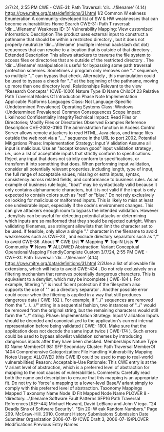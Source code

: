 3/7/24, 2:55 PM CWE - CWE-31: Path Traversal: 'dir\..\..\ﬁlename' (4.14)
https://cwe.mitre.org/data/deﬁnitions/31.html 1/2
Common W eakness Enumeration
A community-developed list of SW & HW weaknesses that can become
vulnerabilities
Home Search
CWE-31: Path T raversal: 'dir\..\..\filename'
Weakness ID: 31
Vulnerability Mapping: 
View customized information:
 Description
The product uses external input to construct a pathname that should be within a restricted directory , but it does not properly neutralize
'dir\..\..\filename' (multiple internal backslash dot dot) sequences that can resolve to a location that is outside of that directory .
 Extended Description
This allows attackers to traverse the file system to access files or directories that are outside of the restricted directory .
The 'dir\..\..\filename' manipulation is useful for bypassing some path traversal protection schemes. Sometimes a program only
removes one "..\" sequence, so multiple "..\" can bypass that check. Alternately , this manipulation could be used to bypass a check for
"..\" at the beginning of the pathname, moving up more than one directory level.
 Relationships
 Relevant to the view "Research Concepts" (CWE-1000)
Nature Type ID Name
ChildOf 23 Relative Path Traversal
 Modes Of Introduction
Phase Note
Implementation
 Applicable Platforms
Languages
Class: Not Language-Specific (Undetermined Prevalence)
Operating Systems
Class: Windows (Undetermined Prevalence)
 Common Consequences
Scope Impact Likelihood
Confidentiality
IntegrityTechnical Impact: Read Files or Directories; Modify Files or Directories
 Observed Examples
Reference Description
CVE-2002-0160 The administration function in Access Control Server allows remote attackers to read HTML, Java
class, and image files outside the web root via a "..\.." sequence in the URL to port 2002.
 Potential Mitigations
Phase: Implementation
Strategy: Input V alidation
Assume all input is malicious. Use an "accept known good" input validation strategy , i.e., use a list of acceptable inputs that
strictly conform to specifications. Reject any input that does not strictly conform to specifications, or transform it into something
that does.
When performing input validation, consider all potentially relevant properties, including length, type of input, the full range of
acceptable values, missing or extra inputs, syntax, consistency across related fields, and conformance to business rules. As an
example of business rule logic, "boat" may be syntactically valid because it only contains alphanumeric characters, but it is not
valid if the input is only expected to contain colors such as "red" or "blue."
Do not rely exclusively on looking for malicious or malformed inputs. This is likely to miss at least one undesirable input,
especially if the code's environment changes. This can give attackers enough room to bypass the intended validation. However ,
denylists can be useful for detecting potential attacks or determining which inputs are so malformed that they should be rejected
outright.
When validating filenames, use stringent allowlists that limit the character set to be used. If feasible, only allow a single "."
character in the filename to avoid weaknesses such as CWE-23 , and exclude directory separators such as "/" to avoid CWE-36 .About ▼ CWE List ▼ Mapping ▼ Top-N Lists ▼ Community ▼ News ▼
ALLOWED
Abstraction: Variant
Conceptual OperationalMapping
FriendlyComplete Custom
3/7/24, 2:55 PM CWE - CWE-31: Path Traversal: 'dir\..\..\ﬁlename' (4.14)
https://cwe.mitre.org/data/deﬁnitions/31.html 2/2Use a list of allowable file extensions, which will help to avoid CWE-434 .
Do not rely exclusively on a filtering mechanism that removes potentially dangerous characters. This is equivalent to a denylist,
which may be incomplete ( CWE-184 ). For example, filtering "/" is insuf ficient protection if the filesystem also supports the use of
"\" as a directory separator . Another possible error could occur when the filtering is applied in a way that still produces dangerous
data ( CWE-182 ). For example, if "../" sequences are removed from the ".../...//" string in a sequential fashion, two instances of
"../" would be removed from the original string, but the remaining characters would still form the "../" string.
Phase: Implementation
Strategy: Input V alidation
Inputs should be decoded and canonicalized to the application's current internal representation before being validated ( CWE-
180). Make sure that the application does not decode the same input twice ( CWE-174 ). Such errors could be used to bypass
allowlist validation schemes by introducing dangerous inputs after they have been checked.
 Memberships
Nature Type ID Name
MemberOf 981 SFP Secondary Cluster: Path Traversal
MemberOf 1404 Comprehensive Categorization: File Handling
 Vulnerability Mapping Notes
Usage: ALLOWED (this CWE ID could be used to map to real-world vulnerabilities)
Reason: Acceptable-Use
Rationale:
This CWE entry is at the V ariant level of abstraction, which is a preferred level of abstraction for mapping to the root causes of
vulnerabilities.
Comments:
Carefully read both the name and description to ensure that this mapping is an appropriate fit. Do not try to 'force' a mapping to a
lower-level Base/V ariant simply to comply with this preferred level of abstraction.
 Taxonomy Mappings
Mapped T axonomy Name Node ID Fit Mapped Node Name
PLOVER 8 - 'directory\..\..\filename
Software Fault Patterns SFP16 Path Traversal
 References
[REF-44] Michael Howard, David LeBlanc and John V iega. "24 Deadly Sins of Software Security". "Sin 20: W eak Random
Numbers." Page 299. McGraw-Hill. 2010.
 Content History
 Submissions
Submission Date Submitter Organization
2006-07-19
(CWE Draft 3, 2006-07-19)PLOVER
 Modifications
 Previous Entry Names
